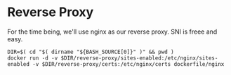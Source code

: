 
Reverse Proxy
=============

For the time being, we'll use nginx as our reverse proxy. SNI is freee and easy.


```
DIR=$( cd "$( dirname "${BASH_SOURCE[0]}" )" && pwd )
docker run -d -v $DIR/reverse-proxy/sites-enabled:/etc/nginx/sites-enabled -v $DIR/reverse-proxy/certs:/etc/nginx/certs dockerfile/nginx
```


